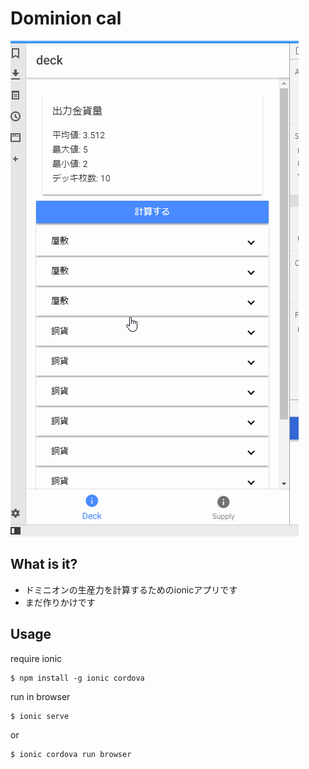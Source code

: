# Dominion cal

![](./doc/img/dominion_cal.gif)

## What is it?
* ドミニオンの生産力を計算するためのionicアプリです
* まだ作りかけです

## Usage

require ionic

```
$ npm install -g ionic cordova
```

run in browser

```
$ ionic serve
```

or 

```
$ ionic cordova run browser
```